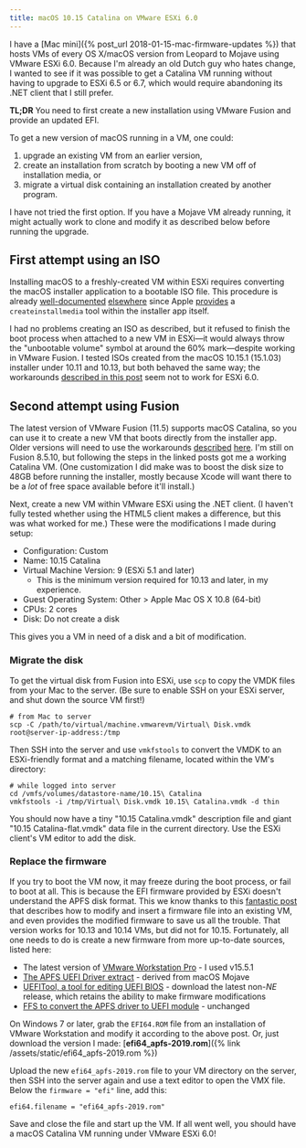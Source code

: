 ```yaml
---
title: macOS 10.15 Catalina on VMware ESXi 6.0
---
```


I have a [Mac mini]({% post_url 2018-01-15-mac-firmware-updates %}) that hosts VMs of every OS X/macOS version from Leopard to Mojave using VMware ESXi 6.0. Because I'm already an old Dutch guy who hates change, I wanted to see if it was possible to get a Catalina VM running without having to upgrade to ESXi 6.5 or 6.7, which would require abandoning its .NET client that I still prefer.

**TL;DR** You need to first create a new installation using VMware Fusion and provide an updated EFI.

To get a new version of macOS running in a VM, one could:

1. upgrade an existing VM from an earlier version,
2. create an installation from scratch by booting a new VM off of installation media, or
3. migrate a virtual disk containing an installation created by another program.

I have not tried the first option. If you have a Mojave VM already running, it might actually work to clone and modify it as described below before running the upgrade.

## First attempt using an ISO

Installing macOS to a freshly-created VM within ESXi requires converting the macOS installer application to a bootable ISO file. This procedure is already [well-documented](https://www.geekrar.com/create-macos-catalina-iso-file/) [elsewhere](https://techsviewer.com/how-to-install-macos-10-15-catalina-on-vmware-on-windows-pc/) since Apple [provides](https://support.apple.com/HT201372) a `createinstallmedia` tool within the installer app itself.

I had no problems creating an ISO as described, but it refused to finish the boot process when attached to a new VM in ESXi—it would always throw the "unbootable volume" symbol at around the 60% mark—despite working in VMware Fusion. I tested ISOs created from the macOS 10.15.1 (15.1.03) installer under 10.11 and 10.13, but both behaved the same way; the workarounds [described in this post](https://www.jomebrew.com/2019/10/macos-catalina-beta-on-vmwwre-esxi-67-u2.html) seem not to work for ESXi 6.0.

## Second attempt using Fusion

The latest version of VMware Fusion (11.5) supports macOS Catalina, so you can use it to create a new VM that boots directly from the installer app. Older versions will need to use the workarounds [described](https://planetvm.net/blog/?p=64552) [here](https://robservatory.com/install-macos-10-15-catalina-in-a-fusion-virtual-machine/). I'm still on Fusion 8.5.10, but following the steps in the linked posts got me a working Catalina VM. (One customization I did make was to boost the disk size to 48GB before running the installer, mostly because Xcode will want there to be a *lot* of free space available before it'll install.)

Next, create a new VM within VMware ESXi using the .NET client. (I haven't fully tested whether using the HTML5 client makes a difference, but this was what worked for me.) These were the modifications I made during setup:

- Configuration: Custom
- Name: 10.15 Catalina
- Virtual Machine Version: 9 (ESXi 5.1 and later)
    - This is the minimum version required for 10.13 and later, in my experience.
- Guest Operating System: Other > Apple Mac OS X 10.8 (64-bit)
- CPUs: 2 cores
- Disk: Do not create a disk

This gives you a VM in need of a disk and a bit of modification.

### Migrate the disk

To get the virtual disk from Fusion into ESXi, use `scp` to copy the VMDK files from your Mac to the server. (Be sure to enable SSH on your ESXi server, and shut down the source VM first!)

    # from Mac to server
    scp -C /path/to/virtual/machine.vmwarevm/Virtual\ Disk.vmdk root@server-ip-address:/tmp

Then SSH into the server and use `vmkfstools` to convert the VMDK to an ESXi-friendly format and a matching filename, located within the VM's directory:

    # while logged into server
    cd /vmfs/volumes/datastore-name/10.15\ Catalina
    vmkfstools -i /tmp/Virtual\ Disk.vmdk 10.15\ Catalina.vmdk -d thin

You should now have a tiny "10.15 Catalina.vmdk" description file and giant "10.15 Catalina-flat.vmdk" data file in the current directory. Use the ESXi client's VM editor to add the disk.

### Replace the firmware

If you try to boot the VM now, it may freeze during the boot process, or fail to boot at all. This is because the EFI firmware provided by ESXi doesn't understand the APFS disk format. This we know thanks to this [fantastic post](https://licson.net/post/vmware-apfs/) that describes how to modify and insert a firmware file into an existing VM, and even provides the modified firmware to save us all the trouble. That version works for 10.13 and 10.14 VMs, but did not for 10.15. Fortunately, all one needs to do is create a new firmware from more up-to-date sources, listed here:

- The latest version of [VMware Workstation Pro](https://www.vmware.com/ca/products/workstation-pro/workstation-pro-evaluation.html) - I used v15.5.1
- [The APFS UEFI Driver extract](https://github.com/darkhandz/XPS15-9550-Mojave/blob/master/CLOVER/drivers64UEFI/ApfsDriverLoader-64.efi?raw=true) - derived from macOS Mojave
- [UEFITool, a tool for editing UEFI BIOS](https://github.com/LongSoft/UEFITool/releases) - download the latest non-*_NE_* release, which retains the ability to make firmware modifications
- [FFS to convert the APFS driver to UEFI module](https://github.com/pbatard/ffs/releases) - unchanged

On Windows 7 or later, grab the `EFI64.ROM` file from an installation of VMware Workstation and modify it according to the above post. Or, just download the version I made: [**efi64_apfs-2019.rom**]({% link /assets/static/efi64_apfs-2019.rom %})

Upload the new `efi64_apfs-2019.rom` file to your VM directory on the server, then SSH into the server again and use a text editor to open the VMX file. Below the `firmware = "efi"` line, add this:

    efi64.filename = "efi64_apfs-2019.rom"

Save and close the file and start up the VM. If all went well, you should have a macOS Catalina VM running under VMware ESXi 6.0!
